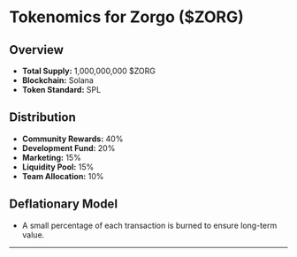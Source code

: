 # Tokenomics for Zorgo ($ZORG)

## Overview
- **Total Supply:** 1,000,000,000 $ZORG
- **Blockchain:** Solana
- **Token Standard:** SPL

## Distribution
- **Community Rewards:** 40%
- **Development Fund:** 20%
- **Marketing:** 15%
- **Liquidity Pool:** 15%
- **Team Allocation:** 10%

## Deflationary Model
- A small percentage of each transaction is burned to ensure long-term value.

---
